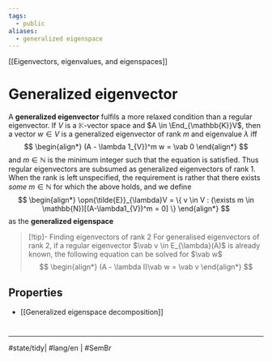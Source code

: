 ```yaml
---
tags:
  - public
aliases:
  - generalized eigenspace
---
```

[[Eigenvectors, eigenvalues, and eigenspaces]]
# Generalized eigenvector
A **generalized eigenvector** fulfils a more relaxed condition than a regular eigenvector.
If $V$ is a $\mathbb{K}$-vector space and $A \in \End_{\mathbb{K}}V$,
then a vector $w \in V$ is a generalized eigenvector of rank $m$ and eigenvalue $\lambda$ iff
$$
\begin{align*}
(A - \lambda 1_{V})^m w = \vab 0
\end{align*}
$$
and $m \in \mathbb{N}$ is the minimum integer such that the equation is satisfied.
Thus regular eigenvectors are subsumed as generalized eigenvectors of rank 1.
When the rank is left unspecified, the requirement is rather that there exists _some_ $m \in \mathbb{N}$ for which the above holds, and we define
$$
\begin{align*}
\opn{\tilde{E}}_{\lambda}V = \{ v \in V : (\exists m \in \mathbb{N})[(A-\lambda1_{V})^m = 0] \}
\end{align*}
$$
as the **generalized eigenspace**

> [!tip]- Finding eigenvectors of rank 2
> For generalised eigenvectors of rank 2,
> if a regular eigenvector $\vab v \in E_{\lambda}(A)$ is already known,
> the following equation can be solved for $\vab w$
> $$
> \begin{align*}
> (A - \lambda I)\vab w = \vab v
> \end{align*}
> $$
> 

## Properties

- [[Generalized eigenspace decomposition]]

#
---
#state/tidy| #lang/en | #SemBr
